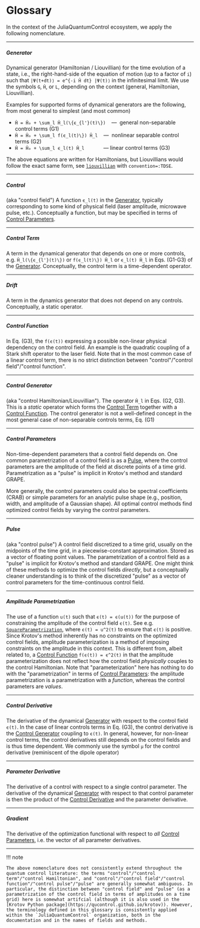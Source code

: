 # Glossary

In the context of the JuliaQuantumControl ecosystem, we apply the following nomenclature.

----

##### Generator

Dynamical generator (Hamiltonian / Liouvillian) for the time evolution of a state, i.e., the right-hand-side of the equation of motion (up to a factor of ``i``) such that ``|Ψ(t+dt)⟩ = e^{-i Ĥ dt} |Ψ(t)⟩`` in the infinitesimal limit. We use the symbols ``G``, ``Ĥ``, or ``L``, depending on the context (general, Hamiltonian, Liouvillian).

Examples for supported forms of dynamical generators are the following, from most general to simplest (and most common)

* ``Ĥ = Ĥ₀ + \sum_l Ĥ_l(\{ϵ_{l'}(t)\})``    —  general non-separable control terms (G1)
* ``Ĥ = Ĥ₀ + \sum_l f(ϵ_l(t)\}) Ĥ_l``    —  nonlinear separable control terms (G2)
* ``Ĥ = Ĥ₀ + \sum_l ϵ_l(t) Ĥ_l``             — linear control terms (G3)

The above equations are written for Hamiltonians, but Liouvillians would follow the exact same form, see [`liouvillian`](@ref) with `convention=:TDSE`.

----

##### Control

(aka "control field") A function ``ϵ_l(t)`` in the [Generator](@ref), typically corresponding to some kind of physical field (laser amplitude, microwave pulse, etc.). Conceptually a function, but may be specified in terms of [Control Parameters](@ref).

----

##### Control Term

A term in the dynamical generator that depends on one or more controls, e.g. ``Ĥ_l(\{ϵ_{l'}(t)\})`` or ``f(ϵ_l(t)\}) Ĥ_l`` or ``ϵ_l(t) Ĥ_l`` in Eqs. (G1-G3) of the [Generator](@ref). Conceptually, the control term is a time-dependent operator.

----

##### Drift

A term in the dynamics generator that does not depend on any controls. Conceptually, a static operator.

----

##### Control Function

In Eq. (G3), the ``f(ϵ(t))`` expressing a possible non-linear physical dependency on the control field. An example is the quadratic coupling of a Stark shift operator to the laser field. Note that in the most common case of a linear control term, there is no strict distinction between "control"/"control field"/"control function".

----

##### Control Generator

(aka "control Hamiltonian/Liouvillian"). The operator ``Ĥ_l`` in Eqs. (G2, G3). This is a *static* operator which forms the [Control Term](@ref) together with a [Control Function](@ref). The control generator is not a well-defined concept in the most general case of non-separable controls terms, Eq. (G1)

----

##### Control Parameters

Non-time-dependent parameters that a control field depends on. One common parametrization of a control field is as a [Pulse](@ref), where the control parameters are the amplitude of the field at discrete points of a time grid. Parametrization as a "pulse" is implicit in Krotov's method and standard GRAPE.

More generally, the control parameters could also be spectral coefficients (CRAB) or simple parameters for an analytic pulse shape (e.g., position, width, and amplitude of a Gaussian shape). All optimal control methods find optimized control fields by varying the control parameters.

----

##### Pulse

(aka "control pulse") A control field discretized to a time grid, usually on the midpoints of the time grid, in a piecewise-constant approximation. Stored as a vector of floating point values. The parametrization of a control field as a "pulse" is implicit for Krotov's method and standard GRAPE. One might think of these methods to optimize the control fields *directly*, but a conceptually cleaner understanding is to think of the discretized "pulse" as a vector of control parameters for the time-continuous control field.


----

##### Amplitude Parametrization

The use of a function ``u(t)`` such that ``ϵ(t) = ϵ(u(t))`` for the purpose of constraining the amplitude of the control field ``ϵ(t)``. See e.g. [`SquareParametrization`](@ref), where ``ϵ(t) = u^2(t)`` to ensure that ``ϵ(t)`` is positive. Since Krotov's method inherently has no constraints on the optimized control fields, amplitude parameterization is a method of imposing constraints on the amplitude in this context. This is different from, albeit related to, a [Control Function](@ref) ``f(ϵ(t)) = ϵ^2(t)`` in that the amplitude parameterization does not reflect how the control field *physically* couples to the control Hamiltonian. Note that "parameterization" here has nothing to do with the "parametrization" in terms of [Control Parameters](@ref): the amplitude parametrization is a parametrization with a *function*, whereas the control parameters are *values*.

----

##### Control Derivative

The derivative of the dynamical [Generator](@ref) with respect to the control field ``ϵ(t)``. In the case of linear controls terms in Eq. (G3), the control derivative is the [Control Generator](@ref) coupling to ``ϵ(t)``. In general, however, for non-linear control terms, the control derivatives still depends on the control fields and is thus time dependent. We commonly use the symbol ``μ`` for the control derivative (reminiscent of the dipole operator)

----

##### Parameter Derivative

The derivative of a control with respect to a single control parameter. The derivative of the dynamical [Generator](@ref) with respect to that control parameter is then the product of the [Control Derivative](@ref) and the parameter derivative.

----

##### Gradient


The derivative of the optimization functional with respect to *all* [Control Parameters](@ref), i.e. the vector of all parameter derivatives.

----

!!! note

    The above nomenclature does not consistently extend throughout the quantum control literature: the terms "control"/"control term"/"control Hamiltonian", and "control"/"control field"/"control function"/"control pulse"/"pulse" are generally somewhat ambiguous. In particular, the distinction between "control field" and "pulse" (as a parametrization of the control field in terms of amplitudes on a time grid) here is somewhat artifcial (although it is also used in the [Krotov Python package](https://qucontrol.github.io/krotov)). However, the terminology defined in this glossary is consistently applied within the `JuliaQuantumControl` organization, both in the documentation and in the names of fields and methods.
